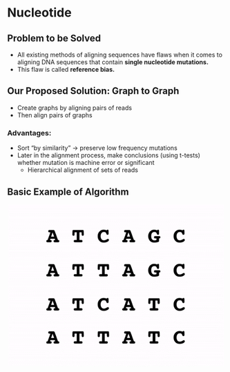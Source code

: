 # Nucleotide

## Problem to be Solved

 - All existing methods of aligning sequences have flaws when it comes to aligning DNA sequences that contain **single nucleotide mutations.**
 - This flaw is called **reference bias.**

## Our Proposed Solution: Graph to Graph
-   Create graphs by aligning pairs of reads 
-   Then align pairs of graphs

### Advantages:

 - Sort “by similarity” → preserve low frequency mutations 
-   Later in the alignment process, make conclusions (using t-tests) whether mutation is machine error or significant
	- Hierarchical alignment of sets of reads

## Basic Example of Algorithm

<img src="https://raw.githubusercontent.com/benmirtchouk/Nucleotide/master/algorithm_animation.gif" style="width:500px; margin:auto; display:block;" alt="Animation GIF"> 
